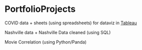 # PortfolioProjects
COVID data + sheets (using spreadsheets) for dataviz in [Tableau](https://public.tableau.com/views/Covid-19WorldmapCasesDeathsandTrends/Dashboard1?:language=fr-FR&:display_count=n&:origin=viz_share_link)

Nashville data + Nashville Data cleaned (using SQL)

Movie Correlation (using Python/Panda)
